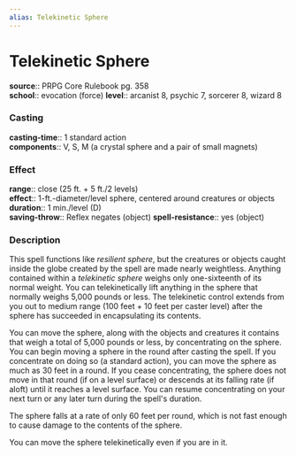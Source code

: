 ```yaml
---
alias: Telekinetic Sphere
---
```


# Telekinetic Sphere 

**source**:: PRPG Core Rulebook pg. 358  
**school**:: evocation (force)
**level**:: arcanist 8, psychic 7, sorcerer 8, wizard 8

### Casting 

**casting-time**:: 1 standard action  
**components**:: V, S, M (a crystal sphere and a pair of small magnets)

### Effect 

**range**:: close (25 ft. + 5 ft./2 levels)  
**effect**:: 1-ft.-diameter/level sphere, centered around creatures or objects  
**duration**:: 1 min./level (D)  
**saving-throw**:: Reflex negates (object)
**spell-resistance**:: yes (object)

### Description 

This spell functions like *resilient sphere*, but the creatures or objects caught inside the globe created by the spell are made nearly weightless. Anything contained within a *telekinetic sphere* weighs only one-sixteenth of its normal weight. You can telekinetically lift anything in the sphere that normally weighs 5,000 pounds or less. The telekinetic control extends from you out to medium range (100 feet + 10 feet per caster level) after the sphere has succeeded in encapsulating its contents.  
  
You can move the sphere, along with the objects and creatures it contains that weigh a total of 5,000 pounds or less, by concentrating on the sphere. You can begin moving a sphere in the round after casting the spell. If you concentrate on doing so (a standard action), you can move the sphere as much as 30 feet in a round. If you cease concentrating, the sphere does not move in that round (if on a level surface) or descends at its falling rate (if aloft) until it reaches a level surface. You can resume concentrating on your next turn or any later turn during the spell's duration.  
  
The sphere falls at a rate of only 60 feet per round, which is not fast enough to cause damage to the contents of the sphere.  
  
You can move the sphere telekinetically even if you are in it.

